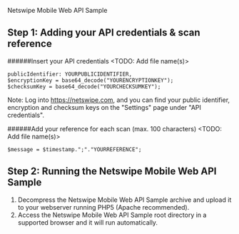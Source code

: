 Netswipe Mobile Web API Sample


Step 1: Adding your API credentials & scan reference
-----------------------------------------------------

######Insert your API credentials
<TODO: Add file name(s)>
```
publicIdentifier: YOURPUBLICIDENTIFIER,
$encryptionKey = base64_decode("YOURENCRYPTIONKEY");
$checksumKey = base64_decode("YOURCHECKSUMKEY");
```
Note: Log into https://netswipe.com, and you can find your public identifier, encryption and checksum keys on the "Settings" page under "API credentials".

######Add your reference for each scan (max. 100 characters)
<TODO: Add file name(s)>
```
$message = $timestamp.";"."YOURREFERENCE";
```


Step 2: Running the Netswipe Mobile Web API Sample
-----------------------------------------------------

1. Decompress the Netswipe Mobile Web API Sample archive and upload it to your webserver running PHP5 (Apache recommended).
2. Access the Netswipe Mobile Web API Sample root directory in a supported browser and it will run automatically.
